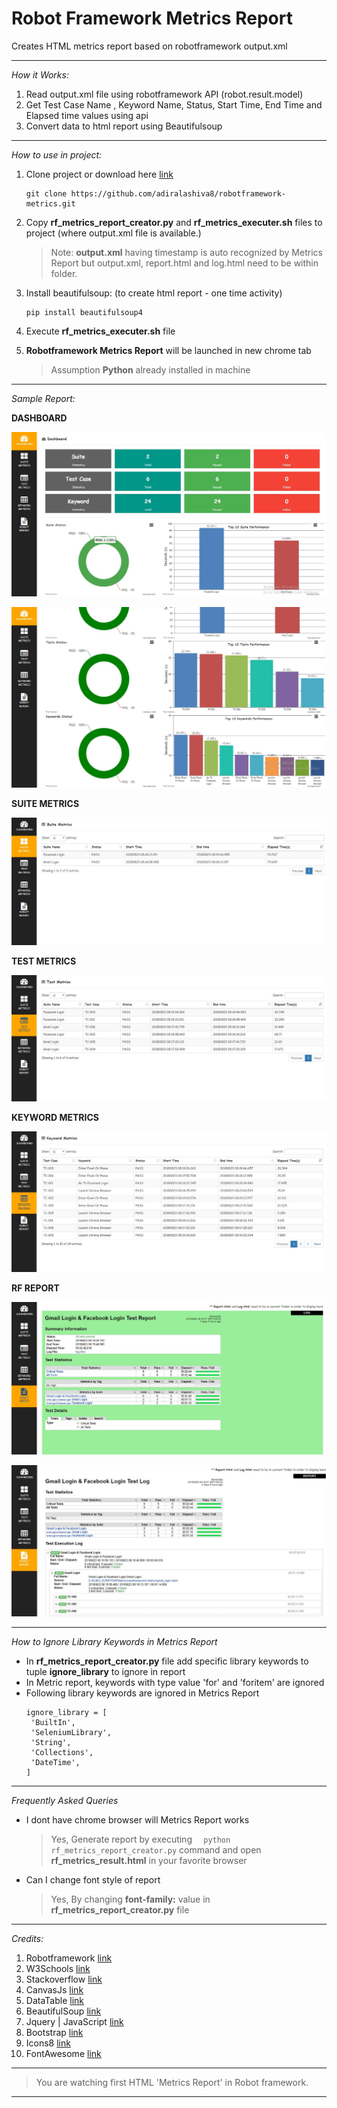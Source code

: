 # Robot Framework Metrics Report

Creates HTML metrics report based on robotframework output.xml

---

*How it Works:*

1. Read output.xml file using robotframework API (robot.result.model)
2. Get Test Case Name , Keyword Name, Status, Start Time, End Time and Elapsed time values using api
3. Convert data to html report using Beautifulsoup

---

*How to use in project:*

1. Clone project or download here [link](https://github.com/adiralashiva8/robotframework-metrics/archive/master.zip)
    ```
    git clone https://github.com/adiralashiva8/robotframework-metrics.git
    ```
2. Copy __rf_metrics_report_creator.py__ and __rf_metrics_executer.sh__ files to project (where output.xml file is available.)
    > Note: __output.xml__ having timestamp is auto recognized by Metrics Report but output.xml, report.html and log.html need to be within folder.
3. Install beautifulsoup: (to create html report - one time activity)
    ```
    pip install beautifulsoup4
    ```
4. Execute __rf_metrics_executer.sh__ file
5. __Robotframework Metrics Report__ will be launched in new chrome tab

    > Assumption __Python__ already installed in machine

---

 *Sample Report:*

 __DASHBOARD__

![Screenshot](Image_Dashboard_Metrics_1.JPG)

![Screenshot](Image_Dashboard_Metrics_2.JPG)

__SUITE METRICS__

 ![Screenshot](Image_Suite_Metrics_New.JPG)
 
__TEST METRICS__

 ![Screenshot](Image_Test_Metric_New.JPG)
 
__KEYWORD METRICS__

 ![Screenshot](Image_Keyword_Metrics_New.JPG)

__RF REPORT__

 ![Screenshot](Image_RF_Report_Report.JPG)

 ![Screenshot](Image_RF_Report_Log.JPG)

---

*How to Ignore Library Keywords in Metrics Report*
 - In __rf_metrics_report_creator.py__ file add specific library keywords to tuple __ignore_library__ to ignore in report
 - In Metric report, keywords with type value 'for' and 'foritem' are ignored
 - Following library keywords are ignored in Metrics Report
    ```
    ignore_library = [
     'BuiltIn',
     'SeleniumLibrary',
     'String',
     'Collections',
     'DateTime',
    ] 
    ```

---

*Frequently Asked Queries*
 - I dont have chrome browser will Metrics Report works
    > Yes, Generate report by executing ```   python rf_metrics_report_creator.py ``` command and open __rf_metrics_result.html__ in your favorite browser
 - Can I change font style of report
    > Yes, By changing __font-family:__ value in __rf_metrics_report_creator.py__ file

---

*Credits:*

1. Robotframework [link](http://robotframework.org)
2. W3Schools [link](http://www.w3schools.com)
3. Stackoverflow [link](http://stackoverflow.com)
4. CanvasJs [link](https://canvasjs.com)
5. DataTable [link](https://datatables.net)
6. BeautifulSoup [link](http://beautiful-soup-4.readthedocs.io)
7. Jquery | JavaScript [link](https://www.jqueryscript.net)
8. Bootstrap [link](https://getbootstrap.com/)
9. Icons8 [link](https://icons8.com/)
10. FontAwesome [link](https://fontawesome.com)

---

> You are watching first HTML 'Metrics Report' in Robot framework.

---
